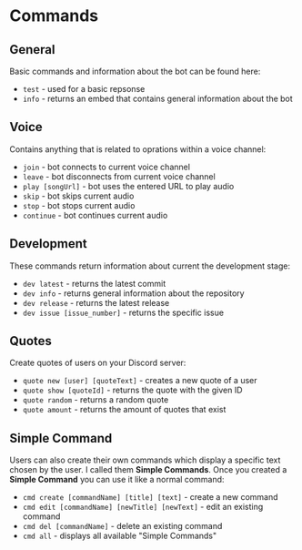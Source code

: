 # Commands

## General

Basic commands and information about the bot can be found here:

- ``test`` - used for a basic repsonse
- ``info`` - returns an embed that contains general information about the bot

## Voice

Contains anything that is related to oprations within a voice channel:

- ``join`` - bot connects to current voice channel
- ``leave`` - bot disconnects from current voice channel
- ``play [songUrl]`` - bot uses the entered URL to play audio
- ``skip`` - bot skips current audio
- ``stop`` - bot stops current audio
- ``continue`` - bot continues current audio

## Development

These commands return information about current the development stage:

- ``dev latest`` - returns the latest commit
- ``dev info`` - returns general information about the repository
- ``dev release`` - returns the latest release
- ``dev issue [issue_number]`` - returns the specific issue

## Quotes

Create quotes of users on your Discord server:

- ``quote new [user] [quoteText]`` - creates a new quote of a user
- ``quote show [quoteId]`` - returns the quote with the given ID
- ``quote random`` - returns a random quote
- ``quote amount`` - returns the amount of quotes that exist

## Simple Command

Users can also create their own commands which display a specific text chosen by the user. I called them
**Simple Commands**. Once you created a **Simple Command** you can use it like a normal command:

- ``cmd create [commandName] [title] [text]`` - create a new command
- ``cmd edit [commandName] [newTitle] [newText]`` - edit an existing command
- ``cmd del [commandName]`` - delete an existing command
- ``cmd all`` - displays all available "Simple Commands"
